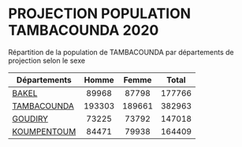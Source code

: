 # PROJECTION POPULATION TAMBACOUNDA 2020
	
Répartition de la population de TAMBACOUNDA par départements de projection selon le sexe
	
| Départements  | Homme | Femme | Total |
| --------- |:-----:|:-----:|:-----:|
| [BAKEL](BAKEL) | 89968 | 87798 | 177766 |
| [TAMBACOUNDA](TAMBACOUNDA) | 193303 | 189661 | 382963 |
| [GOUDIRY](GOUDIRY) | 73225 | 73792 | 147018 |
| [KOUMPENTOUM](KOUMPENTOUM) | 84471 | 79938 | 164409 |
